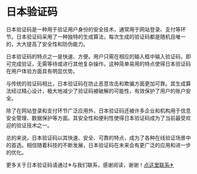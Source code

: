 # 日本验证码

日本验证码是一种用于验证用户身份的安全技术，通常用于网站登录、支付等环节。日本验证码采用了一种独特的生成算法，每次生成的验证码都是随机且唯一的，大大提高了安全性和防伪能力。

日本验证码的特点之一是快速、方便。用户只需在相应的输入框中输入验证码，即可完成验证，无需等待或进行其他复杂操作。这种简单易用的特点使得日本验证码在用户体验方面具有明显优势。

与传统的验证码相比，日本验证码在防止恶意攻击和欺骗方面更加可靠。其生成算法经过精心设计，极大地减少了验证码被破解的可能性，有效保护了用户的账户安全。

除了在网站登录和支付环节广泛应用外，日本验证码还被许多企业和机构用于信息安全管理、数据保护等方面。其安全性和便利性使得日本验证码成为了当前最受欢迎的验证技术之一。

总的来说，日本验证码以其快速、安全、可靠的特点，成为了各种在线验证场景中的首选。相信随着科技的不断发展，日本验证码在未来会有更广泛的应用和进一步的优化。

更多关于日本验证码请通过✈与我们联系，感谢阅读，谢谢！[点这里联系✈](https://b.k02.cc)